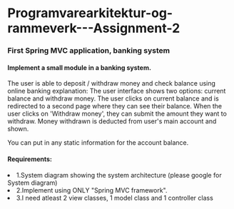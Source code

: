 # Programvarearkitektur-og-rammeverk---Assignment-2

<h3>First Spring MVC application, banking system </h3>

<h4>Implement a small module in a banking system.</h4>
<p>The user is able to deposit / withdraw money and check balance using online banking
explanation: The user interface shows two options: current balance and withdraw money.
The user clicks on current balance and is redirected to a second page where they can see their balance.
When the user clicks on 'Withdraw money', they can submit the amount they want to withdraw.
Money withdrawn is deducted from user's main account and shown.

You can put in any static information for the account balance.</p>

<h4>Requirements:</h4>
<p>
<li> 1.System diagram showing the system architecture (please google for System diagram)</li>
<li> 2.Implement using ONLY "Spring MVC framework".</li>
<li> 3.I need atleast 2 view classes, 1 model class and 1 controller class </li> 
</p>
